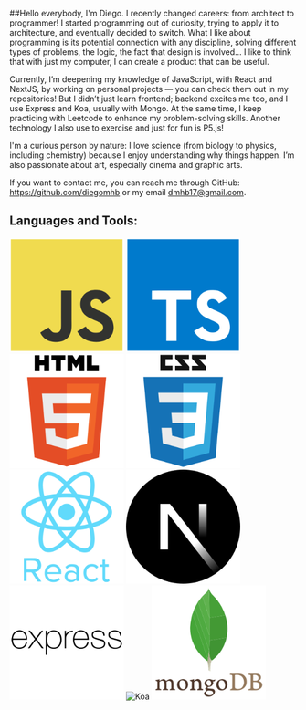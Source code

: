 ##Hello everybody, 
I'm Diego. I recently changed careers: from architect to programmer! I started programming out of curiosity, trying to apply it to architecture, and eventually decided to switch. What I like about programming is its potential connection with any discipline, solving different types of problems, the logic, the fact that design is involved... I like to think that with just my computer, I can create a product that can be useful.

Currently, I’m deepening my knowledge of JavaScript, with React and NextJS, by working on personal projects — you can check them out in my repositories! But I didn’t just learn frontend; backend excites me too, and I use Express and Koa, usually with Mongo.
At the same time, I keep practicing with Leetcode to enhance my problem-solving skills. Another technology I also use to exercise and just for fun is P5.js!

I'm a curious person by nature: I love science (from biology to physics, including chemistry) because I enjoy understanding why things happen. I’m also passionate about art, especially cinema and graphic arts.

If you want to contact me, you can reach me through GitHub: https://github.com/diegomhb
or my email dmhb17@gmail.com.

## Languages and Tools:
<img src="https://raw.githubusercontent.com/devicons/devicon/master/icons/javascript/javascript-original.svg" alt="JS" width="200"/>
<img src="https://raw.githubusercontent.com/devicons/devicon/master/icons/typescript/typescript-original.svg" alt="TS" width="200"/>
<img src="https://raw.githubusercontent.com/devicons/devicon/master/icons/html5/html5-original-wordmark.svg" alt="HTML" width="200"/>

<img src="https://raw.githubusercontent.com/devicons/devicon/master/icons/css3/css3-original-wordmark.svg" alt="CSS" width="200"/>
<img src="https://raw.githubusercontent.com/devicons/devicon/master/icons/react/react-original-wordmark.svg" alt="React" width="200"/>
<img src="https://raw.githubusercontent.com/devicons/devicon/master/icons/nextjs/nextjs-original.svg" alt="NextJS" width="200"/>
<img src="https://raw.githubusercontent.com/devicons/devicon/master/icons/express/express-original-wordmark.svg" alt="express" width="200"/>
<img src="https://encrypted-tbn0.gstatic.com/images?q=tbn:ANd9GcR49wiYHrvjAru9ll4tKC37_2jj9k7Kxh6VST7vS3BQEWM3tkcF8OeDXdQ_MP_270XtWbo&usqp=CAU" alt="Koa" width="200"/>
<img src="https://raw.githubusercontent.com/devicons/devicon/master/icons/mongodb/mongodb-original-wordmark.svg" alt="Mongo" width="200"/>




